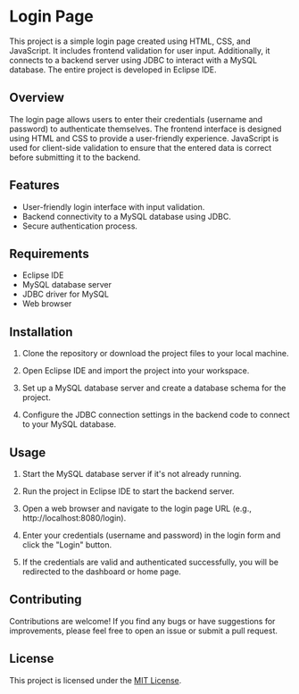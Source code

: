 # Login Page

This project is a simple login page created using HTML, CSS, and JavaScript. It includes frontend validation for user input. Additionally, it connects to a backend server using JDBC to interact with a MySQL database. The entire project is developed in Eclipse IDE.

## Overview

The login page allows users to enter their credentials (username and password) to authenticate themselves. The frontend interface is designed using HTML and CSS to provide a user-friendly experience. JavaScript is used for client-side validation to ensure that the entered data is correct before submitting it to the backend.

## Features

- User-friendly login interface with input validation.
- Backend connectivity to a MySQL database using JDBC.
- Secure authentication process.

## Requirements

- Eclipse IDE
- MySQL database server
- JDBC driver for MySQL
- Web browser

## Installation

1. Clone the repository or download the project files to your local machine.

2. Open Eclipse IDE and import the project into your workspace.

3. Set up a MySQL database server and create a database schema for the project.

4. Configure the JDBC connection settings in the backend code to connect to your MySQL database.

## Usage

1. Start the MySQL database server if it's not already running.

2. Run the project in Eclipse IDE to start the backend server.

3. Open a web browser and navigate to the login page URL (e.g., http://localhost:8080/login).

4. Enter your credentials (username and password) in the login form and click the "Login" button.

5. If the credentials are valid and authenticated successfully, you will be redirected to the dashboard or home page.

## Contributing

Contributions are welcome! If you find any bugs or have suggestions for improvements, please feel free to open an issue or submit a pull request.

## License

This project is licensed under the [MIT License](LICENSE).
